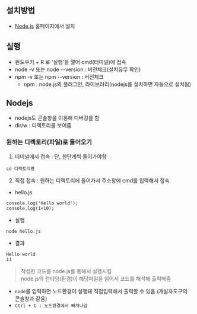 ## 설치방법
- [Node.js](https://nodejs.org/ko/) 홈페이지에서 설치

## 실행
- 윈도우키 + R 로 '실행'을 열어 cmd(터미널)에 접속
- node \-v 또는 node --version : 버전체크(설치유무 확인)
- npm -v 또는 npm --version : 버전체크
	- npm : node.js의 플러그인, 라이브러리(nodejs를 설치하면 자동으로 설치됨)

## Nodejs
- nodejs도 콘솔창을 이용해 디버깅을 함
- dir/w : 디렉토리를 보여줌

### 원하는 디렉토리(파일)로 들어오기
1. 터미널에서 접속 : 단, 한단계씩 들어가야함
```
cd 디렉토리명
```

2. 직접 접속 : 원하는 디렉토리에 들어가서 주소창에 cmd를 입력해서 접속

- hello.js
```
console.log('Hello world');
console.log(1+10);
```
- 실행
```
node hello.js
```
- 결과
```
Hello world
11
```
> 작성한 코드를 node.js를 통해서 실행시킴<br/>node.js의 런타임(환경)이 해당파일을 읽어서 코드를 해석해 출력해줌

- `node`를 입력하면 노드환경이 실행돼 직접입력해서 출력할 수 있음 (개발자도구의 콘솔창과 같음)
- `Ctrl + C : 노드환경에서 빠져나감`
